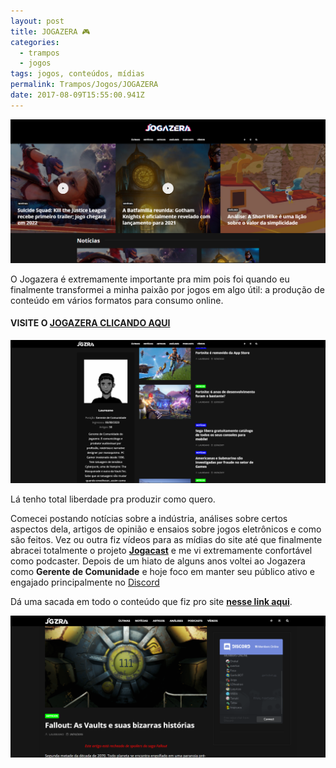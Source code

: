 ```yaml
---
layout: post
title: JOGAZERA 🎮
categories:
  - trampos
  - jogos
tags: jogos, conteúdos, mídias
permalink: Trampos/Jogos/JOGAZERA
date: 2017-08-09T15:55:00.941Z
---
```

![](/images/uploads/pntae0fksj.png)

O Jogazera é extremamente importante pra mim pois foi quando eu finalmente transformei a minha paixão por jogos em algo útil: a produção de conteúdo em vários formatos para consumo online.

#### VISITE O [JOGAZERA CLICANDO AQUI](http://jogazera.com.br/)

![](/images/uploads/iq5fqsiokf.png)

Lá tenho total liberdade pra produzir como quero.

Comecei postando notícias sobre a indústria, análises sobre certos aspectos dela, artigos de opinião e ensaios sobre jogos eletrônicos e como são feitos. Vez ou outra fiz vídeos para as mídias do site até que finalmente abracei totalmente o projeto **[Jogacast](/jogos/2017/08/09/jogacast.html)** e me vi extremamente confortável como podcaster. Depois de um hiato de alguns anos voltei ao Jogazera como **Gerente de Comunidade** e hoje foco em manter seu público ativo e engajado principalmente no [Discord](https://discord.gg/FWPeurk)

Dá uma sacada em todo o conteúdo que fiz pro site **[nesse link aqui](https://jogazera.com.br/author/laureano-macalango/)**.

![](/images/uploads/rmcsfm0hlk.png)